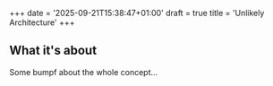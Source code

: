 +++
date = '2025-09-21T15:38:47+01:00'
draft = true
title = 'Unlikely Architecture'
+++
## What it's about
Some bumpf about the whole concept...
